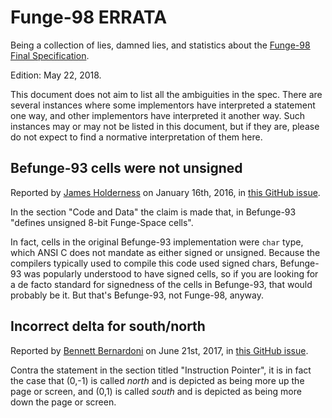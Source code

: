 Funge-98 ERRATA
===============

Being a collection of lies, damned lies, and statistics about the
[Funge-98 Final Specification](funge98.markdown).

Edition: May 22, 2018.

This document does not aim to list all the ambiguities in the
spec.  There are several instances where some implementors have
interpreted a statement one way, and other implementors have
interpreted it another way.  Such instances may or may not be
listed in this document, but if they are, please do not expect
to find a normative interpretation of them here.

Befunge-93 cells were not unsigned
----------------------------------

Reported by [James Holderness](https://github.com/j4james)
on January 16th, 2016, in
[this GitHub issue](https://github.com/catseye/Funge-98/issues/2).

In the section "Code and Data" the claim is made that, in
Befunge-93 "defines unsigned 8-bit Funge-Space cells".

In fact, cells in the original Befunge-93 implementation were
`char` type, which ANSI C does not mandate as either signed or
unsigned.  Because the compilers typically used to compile this
code used signed chars, Befunge-93 was popularly understood to
have signed cells, so if you are looking for a de facto standard
for signedness of the cells in Befunge-93, that would probably be
it.  But that's Befunge-93, not Funge-98, anyway.

Incorrect delta for south/north
-------------------------------

Reported by [Bennett Bernardoni](https://github.com/bbernardoni)
on June 21st, 2017, in
[this GitHub issue](https://github.com/catseye/Funge-98/issues/5).

Contra the statement in the section titled "Instruction Pointer",
it is in fact the case that (0,-1) is called _north_ and is
depicted as being more up the page or screen, and (0,1) is called
_south_ and is depicted as being more down the page or screen.

